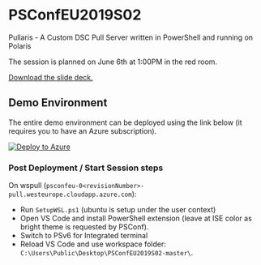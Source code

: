 # PSConfEU2019S02

Pullaris - A Custom DSC Pull Server written in PowerShell and running on Polaris

The session is planned on June 6th at 1:00PM in the red room.

[Download the slide deck.](https://raw.githubusercontent.com/bgelens/PSConfEU2019S02/master/Pullaris.pptx)

## Demo Environment

The entire demo environment can be deployed using the link below (it requires you to have an Azure subscription).

[![Deploy to Azure](http://azuredeploy.net/deploybutton.png)](https://portal.azure.com/#create/Microsoft.Template/uri/https%3A%2F%2Fraw.githubusercontent.com%2Fbgelens%2FPSConfEU2019S02%2Fmaster%2Fdeploy.json)

### Post Deployment / Start Session steps

On wspull (`psconfeu-0<revisionNumber>-pull.westeurope.cloudapp.azure.com`):

* Run `SetupWSL.ps1` (ubuntu is setup under the user context)
* Open VS Code and install PowerShell extension (leave at ISE color as bright theme is requested by PSConf).
* Switch to PSv6 for Integrated terminal
* Reload VS Code and use workspace folder: `C:\Users\Public\Desktop\PSConfEU2019S02-master\`.
